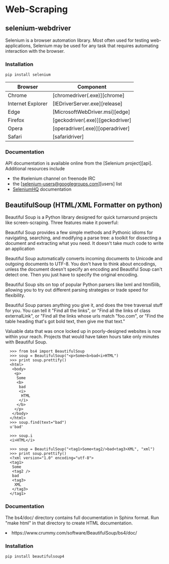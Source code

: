 # Web-Scraping

## selenium-webdriver
Selenium is a browser automation library. Most often used for testing
web-applications, Selenium may be used for any task that requires automating
interaction with the browser.

### Installation 
    pip install selenium

| Browser           | Component                          |
| ----------------- | ---------------------------------- |
| Chrome            | [chromedriver(.exe)][chrome]       |
| Internet Explorer | [IEDriverServer.exe][release]      |
| Edge              | [MicrosoftWebDriver.msi][edge]     |
| Firefox           | [geckodriver(.exe)][geckodriver]   |
| Opera             | [operadriver(.exe)][operadriver]   |
| Safari            | [safaridriver]                     |

### Documentation

API documentation is available online from the [Selenium project][api].
Additional resources include

- the #selenium channel on freenode IRC
- the [selenium-users@googlegroups.com][users] list
- [SeleniumHQ](https://selenium.dev/documentation/) documentation


## BeautifulSoup (HTML/XML Formatter on python)
Beautiful Soup is a Python library designed for quick turnaround projects like screen-scraping. Three features make it powerful:

Beautiful Soup provides a few simple methods and Pythonic idioms for navigating, searching, and modifying a parse tree: a toolkit for dissecting a document and extracting what you need. It doesn't take much code to write an application

Beautiful Soup automatically converts incoming documents to Unicode and outgoing documents to UTF-8. You don't have to think about encodings, unless the document doesn't specify an encoding and Beautiful Soup can't detect one. Then you just have to specify the original encoding.

Beautiful Soup sits on top of popular Python parsers like lxml and html5lib, allowing you to try out different parsing strategies or trade speed for flexibility.

Beautiful Soup parses anything you give it, and does the tree traversal stuff for you. You can tell it "Find all the links", or "Find all the links of class externalLink", or "Find all the links whose urls match "foo.com", or "Find the table heading that's got bold text, then give me that text."

Valuable data that was once locked up in poorly-designed websites is now within your reach. Projects that would have taken hours take only minutes with Beautiful Soup.


```
  >>> from bs4 import BeautifulSoup
  >>> soup = BeautifulSoup("<p>Some<b>bad<i>HTML")
  >>> print soup.prettify()
  <html>
   <body>
    <p>
     Some
     <b>
      bad
      <i>
       HTML
      </i>
     </b>
    </p>
   </body>
  </html>
  >>> soup.find(text="bad")
  u'bad'

  >>> soup.i
  <i>HTML</i>

  >>> soup = BeautifulSoup("<tag1>Some<tag2/>bad<tag3>XML", "xml")
  >>> print soup.prettify()
  <?xml version="1.0" encoding="utf-8">
  <tag1>
   Some
   <tag2 />
   bad
   <tag3>
    XML
   </tag3>
  </tag1>
```

### Documentation
The bs4/doc/ directory contains full documentation in Sphinx format. Run "make html" in that directory to create HTML documentation.
<li>https://www.crummy.com/software/BeautifulSoup/bs4/doc/</li>

### Installation 
    pip install beautifulsoup4
